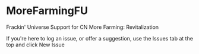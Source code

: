 # MoreFarmingFU
Frackin' Universe Support for CN More Farming: Revitalization

If you're here to log an issue, or offer a suggestion, use the Issues tab at the top and click New Issue
